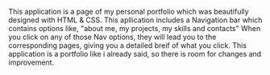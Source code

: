 This application is a page of my personal portfolio which was beautifully designed with HTML & CSS.
This apllication includes a Navigation bar which contains options like, "about me, my projects, my skills and contacts"
When you click on any of those Nav options, they will lead you to the corresponding pages, giving you a detailed breif of what you click.
This application is a portfolio like i already said, so there is room for changes and improvement.


